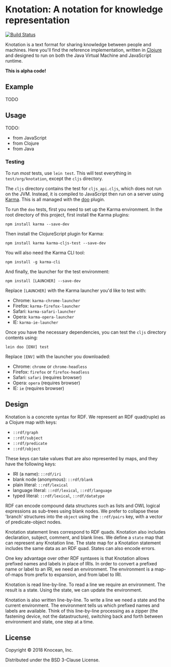 # Knotation: A notation for knowledge representation

[![Build Status](https://travis-ci.org/knotation/knotation-cljc.svg?branch=master)](https://travis-ci.org/knotation/knotation-cljc)

Knotation is a text format for sharing knowledge between people and machines.
Here you'll find the reference implementation,
written in [Clojure](https://clojure.org)
and designed to run on both the Java Virtual Machine and JavaScript runtime.

**This is alpha code!**


## Example

TODO


## Usage

TODO:

- from JavaScript
- from Clojure
- from Java

### Testing

To run *most* tests, use `lein test`. This will test everything in `test/org/knotation`, except the `cljs` directory.

The `cljs` directory contains the test for `cljs_api.cljs`, which does not run on the JVM. Instead, it is compiled to JavaScript then run on a server using [Karma](https://karma-runner.github.io/latest/index.html). This is all managed with the [doo](https://github.com/bensu/doo) plugin.

To run the `doo` tests, first you need to set up the Karma environment. In the root directory of this project, first install the Karma plugins:
```
npm install karma --save-dev
```
Then install the ClojureScript plugin for Karma:
```
npm install karma karma-cljs-test --save-dev
```
You will also need the Karma CLI tool:
```
npm install -g karma-cli
```
And finally, the launcher for the test environment:
```
npm install [LAUNCHER] --save-dev
```

Replace `[LAUNCHER]` with the Karma launcher you'd like to test with:
* Chrome: `karma-chrome-launcher`
* Firefox: `karma-firefox-launcher`
* Safari: `karma-safari-launcher`
* Opera: `karma-opera-launcher`
* IE: `karma-ie-launcher`

Once you have the necessary dependencies, you can test the `cljs` directory contents using:
```
lein doo [ENV] test
```

Replace `[ENV]` with the launcher you downloaded:
* Chrome: `chrome` or `chrome-headless`
* Firefox: `firefox` or `firefox-headless`
* Safari: `safari` (requires browser)
* Opera: `opera` (requires browser)
* IE: `ie` (requires browser)


## Design

Knotation is a concrete syntax for RDF. We represent an RDF quad(ruple) as a Clojure map with keys:

- `::rdf/graph`
- `::rdf/subject`
- `::rdf/predicate`
- `::rdf/object`

These keys can take values that are also represented by maps, and they have the following keys:

- IRI (a name): `::rdf/iri`
- blank node (anonymous): `::rdf/blank`
- plain literal: `::rdf/lexical`
- language literal: `::rdf/lexical`, `::rdf/language`
- typed literal: `::rdf/lexical`, `::rdf/datatype`

RDF can encode compound data structures such as lists and OWL logical expressions as sub-trees using blank nodes. We prefer to collapse these 'branch' structures into the `object` using the `::rdf/pairs` key, with a vector of predicate-object nodes.

Knotation statement lines correspond to RDF quads. Knotation also includes declaration, subject, comment, and blank lines. We define a `state` map that can represent any Knotation line. The state map for a Knotation statement includes the same data as an RDF quad. States can also encode errors.

One key advantage over other RDF syntaxes is that Knotation allows prefixed names and labels in place of IRIs. In order to convert a prefixed name or label to an IRI, we need an environment. The environment is a map-of-maps from prefix to expansion, and from label to IRI.

Knotation is read line-by-line. To read a line we require an environment. The result is a state. Using the state, we can update the environment.

Knotation is also written line-by-line. To write a line we need a state and the current environment. The environment tells us which prefixed names and labels are available. Think of this line-by-line processing as a zipper (the fastening device, not the datastructure), switching back and forth between environment and state, one step at a time.


## License

Copyright © 2018 Knocean, Inc.

Distributed under the BSD 3-Clause License.
